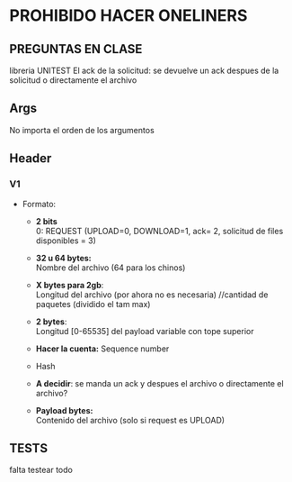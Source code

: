 # PROHIBIDO HACER ONELINERS

## PREGUNTAS EN CLASE
libreria UNITEST
El ack de la solicitud: se devuelve un ack despues de la solicitud o directamente el archivo

## Args
No importa el orden de los argumentos 


## Header
### V1
- Formato:
    - **2 bits**  
    0: REQUEST (UPLOAD=0, DOWNLOAD=1, ack= 2, solicitud de files disponibles = 3)
    - **32 u 64 bytes:**  
    Nombre del archivo (64 para los chinos)
    - **X bytes para 2gb**:  
    Longitud del archivo (por ahora no es necesaria) //cantidad de paquetes (dividido el tam max)
    - **2 bytes**:  
    Longitud [0-65535] del payload variable con tope superior
    - **Hacer la cuenta:**
    Sequence number 
    - Hash

    - **A decidir**: se manda un ack y despues el archivo o directamente el archivo?

    - **Payload bytes:**  
    Contenido del archivo (solo si request es UPLOAD)

## TESTS
falta testear todo